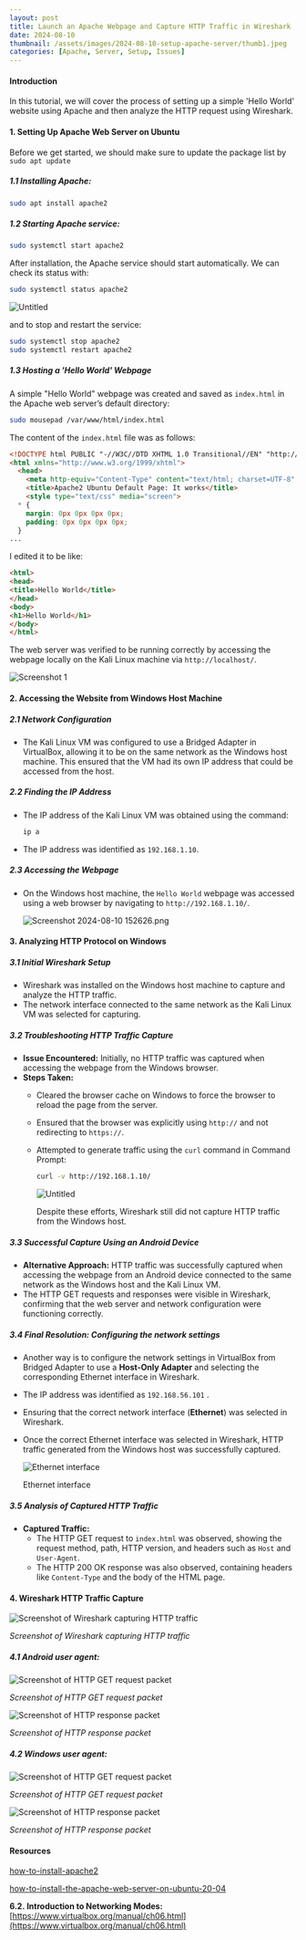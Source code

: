 ```yaml
---
layout: post
title: Launch an Apache Webpage and Capture HTTP Traffic in Wireshark
date: 2024-08-10 
thumbnail: /assets/images/2024-08-10-setup-apache-server/thumb1.jpeg
categories: [Apache, Server, Setup, Issues]
---
```

#### Introduction
In this tutorial, we will cover the process of setting up a simple 'Hello World' website using
Apache and then analyze the HTTP request using Wireshark.

#### 1. Setting Up Apache Web Server on Ubuntu

Before we get started, we should make sure to update the package list by `sudo apt update`

##### 1.1 Installing Apache:

```bash
sudo apt install apache2
```

##### 1.2 Starting Apache service:

```bash
sudo systemctl start apache2
```

After installation, the Apache service should start automatically. We can check its status with:

```bash
sudo systemctl status apache2
```

![Untitled](/assets/images/2024-08-10-setup-apache-server/0.png)

and to stop and restart the service:

```bash
sudo systemctl stop apache2
sudo systemctl restart apache2
```

##### **1.3 Hosting a 'Hello World' Webpage**

A simple "Hello World" webpage was created and saved as `index.html` in the Apache web server’s default directory:

```bash
sudo mousepad /var/www/html/index.html
```

The content of the `index.html` file was as follows:

```html
<!DOCTYPE html PUBLIC "-//W3C//DTD XHTML 1.0 Transitional//EN" "http://www.w3.org/TR/xhtml1/DTD/xhtml1-transitional.dtd">
<html xmlns="http://www.w3.org/1999/xhtml">
  <head>
    <meta http-equiv="Content-Type" content="text/html; charset=UTF-8" />
    <title>Apache2 Ubuntu Default Page: It works</title>
    <style type="text/css" media="screen">
  * {
    margin: 0px 0px 0px 0px;
    padding: 0px 0px 0px 0px;
  }
...
```

I edited it to be like:

```html
<html>
<head>
<title>Hello World</title>
</head>
<body>
<h1>Hello World</h1>
</body>
</html>
```

The web server was verified to be running correctly by accessing the webpage locally on the Kali Linux machine via `http://localhost/`.

![Screenshot 1](/assets/images/2024-08-10-setup-apache-server/1.png)

#### **2. Accessing the Website from Windows Host Machine**

##### **2.1 Network Configuration**

- The Kali Linux VM was configured to use a Bridged Adapter in VirtualBox, allowing it to be on the same network as the Windows host machine. This ensured that the VM had its own IP address that could be accessed from the host.

##### **2.2 Finding the IP Address**

- The IP address of the Kali Linux VM was obtained using the command:
    
    ```bash
    ip a
    ```
    
- The IP address was identified as `192.168.1.10`.

##### **2.3 Accessing the Webpage**

- On the Windows host machine, the `Hello World` webpage was accessed using a web browser by navigating to `http://192.168.1.10/`.
    
    ![Screenshot 2024-08-10 152626.png](/assets/images/2024-08-10-setup-apache-server/2.png)
    

#### **3. Analyzing HTTP Protocol on Windows**

##### **3.1 Initial Wireshark Setup**

- Wireshark was installed on the Windows host machine to capture and analyze the HTTP traffic.
- The network interface connected to the same network as the Kali Linux VM was selected for capturing.

##### **3.2 Troubleshooting HTTP Traffic Capture**

- **Issue Encountered:** Initially, no HTTP traffic was captured when accessing the webpage from the Windows browser.
- **Steps Taken:**
    - Cleared the browser cache on Windows to force the browser to reload the page from the server.
    - Ensured that the browser was explicitly using `http://` and not redirecting to `https://`.
    - Attempted to generate traffic using the `curl` command in Command Prompt:
        
        ```bash
        curl -v http://192.168.1.10/
        ```
        
        ![Untitled](/assets/images/2024-08-10-setup-apache-server/3.png)
        
        Despite these efforts, Wireshark still did not capture HTTP traffic from the Windows host.
        

##### **3.3 Successful Capture Using an Android Device**

- **Alternative Approach:** HTTP traffic was successfully captured when accessing the webpage from an Android device connected to the same network as the Windows host and the Kali Linux VM.
- The HTTP GET requests and responses were visible in Wireshark, confirming that the web server and network configuration were functioning correctly.

##### 3.4 Final Resolution: Configuring the network settings

- Another way is to configure the network settings in VirtualBox from Bridged Adapter to use a **Host-Only Adapter** and selecting the corresponding Ethernet interface in Wireshark.
- The IP address was identified as `192.168.56.101` .
- Ensuring that the correct network interface (**Ethernet**) was selected in Wireshark.
- Once the correct Ethernet interface was selected in Wireshark, HTTP traffic generated from the Windows host was successfully captured.
    
    ![Ethernet interface](/assets/images/2024-08-10-setup-apache-server/4.png)
    
    Ethernet interface
    

##### **3.5 Analysis of Captured HTTP Traffic**

- **Captured Traffic:**
    - The HTTP GET request to `index.html` was observed, showing the request method, path, HTTP version, and headers such as `Host` and `User-Agent`.
    - The HTTP 200 OK response was also observed, containing headers like `Content-Type` and the body of the HTML page.

#### 4. Wireshark HTTP Traffic Capture

![*Screenshot of Wireshark capturing HTTP traffic*](/assets/images/2024-08-10-setup-apache-server/5.png)

*Screenshot of Wireshark capturing HTTP traffic*

##### 4.1 Android user agent:

![*Screenshot of HTTP GET request packet*](/assets/images/2024-08-10-setup-apache-server/6.png)

*Screenshot of HTTP GET request packet*

![*Screenshot of HTTP response packet*](/assets/images/2024-08-10-setup-apache-server/7.png)

*Screenshot of HTTP response packet*

##### 4.2 Windows user agent:

![*Screenshot of HTTP GET request packet*](/assets/images/2024-08-10-setup-apache-server/8.png)

*Screenshot of HTTP GET request packet*

![*Screenshot of HTTP response packet*](/assets/images/2024-08-10-setup-apache-server/9.png)

*Screenshot of HTTP response packet*

#### Resources
[how-to-install-apache2](https://ubuntu.com/server/docs/how-to-install-apache2)

[how-to-install-the-apache-web-server-on-ubuntu-20-04](https://www.digitalocean.com/community/tutorials/how-to-install-the-apache-web-server-on-ubuntu-20-04)

**6.2. Introduction to Networking Modes:** [https://www.virtualbox.org/manual/ch06.html](https://www.virtualbox.org/manual/ch06.html)